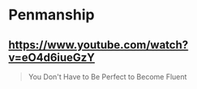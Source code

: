 # Penmanship

## https://www.youtube.com/watch?v=eO4d6iueGzY

> You Don't Have to Be Perfect to Become Fluent 
